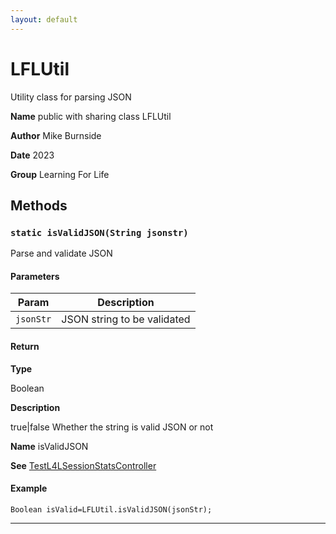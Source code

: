 ```yaml
---
layout: default
---
```


# LFLUtil

Utility class for parsing JSON

**Name** public with sharing class LFLUtil

**Author** Mike Burnside

**Date** 2023

**Group** Learning For Life

## Methods

### `static isValidJSON(String jsonstr)`

Parse and validate JSON

#### Parameters

| Param     | Description                 |
| --------- | --------------------------- |
| `jsonStr` | JSON string to be validated |

#### Return

**Type**

Boolean

**Description**

true|false Whether the string is valid JSON or not

**Name** isValidJSON

**See** [TestL4LSessionStatsController](../Learning-For-Life-Testing/TestL4LSessionStatsController.md)

#### Example

```apex
Boolean isValid=LFLUtil.isValidJSON(jsonStr);
```

---
